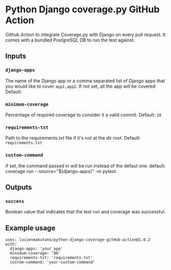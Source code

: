 # Python Django coverage.py GitHub Action

Github Action to integrate Coverage.py with Django on every pull request. It comes with a bundled PostgreSQL DB to run the test against.

## Inputs

### `django-apps`

The name of the Django app or a comma separated list of Django apps that you would like to cover `app1,app2`. If not set, all the app will be covered
Default:

### `minimum-coverage`

Percentage of required coverage to consider it a valid commit.
Default: `10`

### `requirements-txt`

Path to the requirements.txt file if it's not at the dir root.
Default: `requirements.txt`

### `custom-command`

if set, the command passed in will be run instead of the defaut one.
default: coverage run --source="${django-apps}" -m pytest

## Outputs

### `success`

Boolean value that indicates that the test run and coverage was successful.

## Example usage

    uses: lucienmakutano/python-django-coverage-gitHub-action@1.0.2
    with:
      django-apps: 'your_app'
      minimum-coverage: '86'
      requirements-txt: 'requirements.txt'
      custom-command: 'your-custom-command'
    
